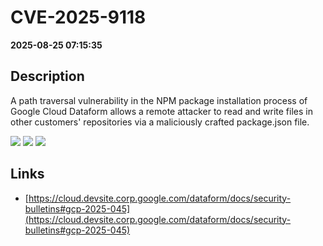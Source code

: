 # CVE-2025-9118

**2025-08-25 07:15:35**

## Description
A path traversal vulnerability in the NPM package installation process of Google Cloud Dataform allows a remote attacker to read and write files in other customers' repositories via a maliciously crafted package.json file.

![](https://img.shields.io/static/v1?label=Score&message=10.0&color=red)
![](https://img.shields.io/static/v1?label=Severity&message=CRITICAL&color=red)
![](https://img.shields.io/static/v1?label=CWE&message=Traversal&color=green)

## Links
- [https://cloud.devsite.corp.google.com/dataform/docs/security-bulletins#gcp-2025-045](https://cloud.devsite.corp.google.com/dataform/docs/security-bulletins#gcp-2025-045)
